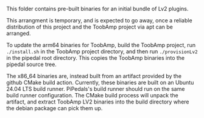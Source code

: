 This folder contains pre-built binaries for an initial bundle of Lv2 plugins.

This arrangment is temporary, and is expected to go away, once a reliable distribution 
of this project and the ToobAmp project via apt can be arranged. 

To update the arm64 binaries for ToobAmp, build the ToobAmp project, run `./install.sh` in the ToobAmp project directory,
and then run `./provisionLv2` in the pipedal root directory. This copies the ToobAmp binaries into the pipedal source tree.

The x86_64 binaries are, instead built from an artifact provided by the github CMake build action. Currently, these 
binaries are built on an Ubuntu 24.04 LTS build runner. PiPedals's build runner should run on the same build runner 
configuration. The CMake build process will unpack the artifact, and extract ToobAmp LV2 binaries into the build directory
where the debian package can pick them up.


